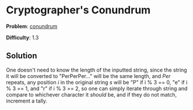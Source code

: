 # Cryptographer's Conundrum

**Problem**: [conundrum](https://open.kattis.com/problems/conundrum)

**Difficulty**: 1.3

## Solution

One doesn't need to know the length of the inputted string, since the string it will be converted to "PerPerPer..." will be the same length, and *Per* repeats, any position *i* in the original string *s* will be "P" if i % 3 == 0, "e" if i % 3 == 1, and "r" if i % 3 == 2, so one can simply iterate through string and compare to whichever character it *should* be, and if they do not match, increment a tally.
